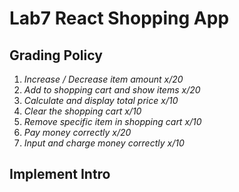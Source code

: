 # Lab7 React Shopping App
## Grading Policy
1. *Increase / Decrease item amount  x/20*
2. *Add to shopping cart and show items x/20*
3. *Calculate and display total price x/10*
4. *Clear the shopping cart x/10*
5. *Remove specific item in shopping cart x/10*
6. *Pay money correctly  x/20*
7. *Input and charge money correctly x/10*
## Implement Intro